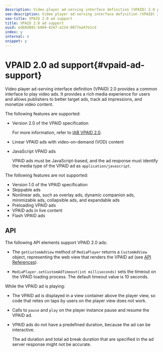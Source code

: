 ```yaml
---
description: Video player ad-serving interface definition (VPAID) 2.0 provides a common interface to play video ads. It provides a rich media experience for users and allows publishers to better target ads, track ad impressions, and monetize video content.
seo-description: Video player ad-serving interface definition (VPAID) 2.0 provides a common interface to play video ads. It provides a rich media experience for users and allows publishers to better target ads, track ad impressions, and monetize video content.
seo-title: VPAID 2.0 ad support
title: VPAID 2.0 ad support
uuid: edb8d081-b404-4247-a214-9877ea47e1cd
index: y
internal: n
snippet: y
---
```


# VPAID 2.0 ad support{#vpaid-ad-support}

Video player ad-serving interface definition (VPAID) 2.0 provides a common interface to play video ads. It provides a rich media experience for users and allows publishers to better target ads, track ad impressions, and monetize video content.

The following features are supported:

* Version 2.0 of the VPAID specification

  For more information, refer to [IAB VPAID 2.0](http://www.iab.com/wp-content/uploads/2015/06/VPAID_2_0_Final_04-10-2012.pdf). 
* Linear VPAID ads with video-on-demand (VOD) content 
* JavaScript VPAID ads

  VPAID ads must be JavaScript-based, and the ad response must identify the media type of the VPAID ad as `application/javascript`.

The following features are not supported:

* Version 1.0 of the VPAID specification
* Skippable ads
* Nonlinear ads, such as overlay ads, dynamic companion ads, minimizable ads, collapsible ads, and expandable ads
* Preloading VPAID ads
* VPAID ads in live content
* Flash VPAID ads

## API

The following API elements support VPAID 2.0 ads:

* The `getCustomAdView` method of `MediaPlayer` returns a `CustomAdView` object, representing the web view that renders the VPAID ad (see [API References](http://help.adobe.com/en_US/primetime/api/psdk/javadoc/index.html)).

* `MediaPlayer.setCustomAdTimeout(int milliseconds)` sets the timeout on the VPAID loading process. The default timeout value is 10 seconds.

While the VPAID ad is playing:

* The VPAID ad is displayed in a view container above the player view, so code that relies on taps by users on the player view does not work. 
* Calls to `pause` and `play` on the player instance pause and resume the VPAID ad. 

* VPAID ads do not have a predefined duration, because the ad can be interactive.

  The ad duration and total ad break duration that are specified in the ad server response might not be accurate.

